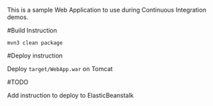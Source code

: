 This is a sample Web Application to use during Continuous Integration demos.

#Build Instruction







```
mvn3 clean package
```




#Deploy instruction



Deploy ```target/WebApp.war``` on Tomcat
 
#TODO
 
Add instruction to deploy to ElasticBeanstalk
